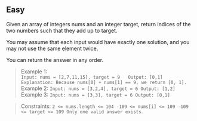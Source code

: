 Easy
---
Given an array of integers nums and an integer target, return indices of the two numbers such that they add up to target.

You may assume that each input would have exactly one solution, and you may not use the same element twice.

You can return the answer in any order.

 

>Example 1:  
`
Input: nums = [2,7,11,15], target = 9  
Output: [0,1]  
Explanation: Because nums[0] + nums[1] == 9, we return [0, 1].  
`
Example 2:
`
Input: nums = [3,2,4], target = 6
Output: [1,2]
`
Example 3:
`
Input: nums = [3,3], target = 6
Output: [0,1]
`

>Constraints:
`
2 <= nums.length <= 104
-109 <= nums[i] <= 109
-109 <= target <= 109
Only one valid answer exists.
`
